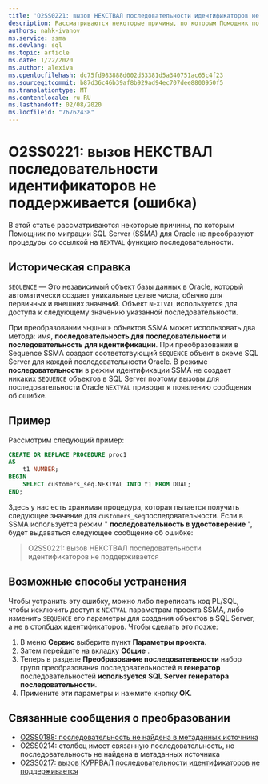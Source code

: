 ```yaml
---
title: 'O2SS0221: вызов НЕКСТВАЛ последовательности идентификаторов не поддерживается (ошибка)'
description: Рассматриваются некоторые причины, по которым Помощник по миграции SQL Server (SSMA) для Oracle не преобразуют процедуры со ссылкой на функцию НЕКСТВАЛ последовательности.
authors: nahk-ivanov
ms.service: ssma
ms.devlang: sql
ms.topic: article
ms.date: 1/22/2020
ms.author: alexiva
ms.openlocfilehash: dc75fd983888d002d53381d5a340751ac65c4f23
ms.sourcegitcommit: b87d36c46b39af8b929ad94ec707dee8800950f5
ms.translationtype: MT
ms.contentlocale: ru-RU
ms.lasthandoff: 02/08/2020
ms.locfileid: "76762438"
---
```

# <a name="o2ss0221-call-to-identity-sequence-nextval-not-supported-error"></a>O2SS0221: вызов НЕКСТВАЛ последовательности идентификаторов не поддерживается (ошибка)

В этой статье рассматриваются некоторые причины, по которым Помощник по миграции SQL Server (SSMA) для Oracle не преобразуют процедуры со ссылкой на `NEXTVAL` функцию последовательности.

## <a name="background"></a>Историческая справка

`SEQUENCE` — Это независимый объект базы данных в Oracle, который автоматически создает уникальные целые числа, обычно для первичных и внешних значений. Объект `NEXTVAL` используется для доступа к следующему значению указанной последовательности.

При преобразовании `SEQUENCE` объектов SSMA может использовать два метода: имя, **последовательность для последовательности** и **последовательность для идентификации**. При преобразовании в Sequence SSMA создаст соответствующий `SEQUENCE` объект в схеме SQL Server для каждой последовательности Oracle. В режиме **последовательности** в режим идентификации SSMA не создает никаких `SEQUENCE` объектов в SQL Server поэтому вызовы для последовательности Oracle `NEXTVAL` приводят к появлению сообщения об ошибке.

## <a name="example"></a>Пример

Рассмотрим следующий пример:

```sql
CREATE OR REPLACE PROCEDURE proc1
AS
    t1 NUMBER;
BEGIN
    SELECT customers_seq.NEXTVAL INTO t1 FROM DUAL;
END;
```

Здесь у нас есть хранимая процедура, которая пытается получить следующее значение для `customers_seq`последовательности. Если в SSMA используется режим " **последовательность в удостоверение** ", будет выдаваться следующее сообщение об ошибке:

> O2SS0221: вызов НЕКСТВАЛ последовательности идентификаторов не поддерживается

## <a name="possible-remedies"></a>Возможные способы устранения

Чтобы устранить эту ошибку, можно либо переписать код PL/SQL, чтобы исключить доступ к `NEXTVAL` параметрам проекта SSMA, либо изменить `SEQUENCE` его параметры для создания объектов в SQL Server, а не в столбцах идентификаторов. Чтобы сделать это позже:

1. В меню **Сервис** выберите пункт **Параметры проекта**.
2. Затем перейдите на вкладку **Общие** .
3. Теперь в разделе **Преобразование последовательности** набор групп преобразования последовательностей в **генератор** последовательностей **используется SQL Server генератора последовательности**.
4. Примените эти параметры и нажмите кнопку **ОК**.

## <a name="related-conversion-messages"></a>Связанные сообщения о преобразовании

* [O2SS0188: последовательность не найдена в метаданных источника](o2ss0188.md)
* O2SS0214: столбец имеет связанную последовательность, но последовательность не найдена в метаданных источника
* [O2SS0217: вызов КУРРВАЛ последовательности идентификаторов не поддерживается](o2ss0217.md)
